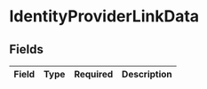 # IdentityProviderLinkData


## Fields

| Field       | Type        | Required    | Description |
| ----------- | ----------- | ----------- | ----------- |